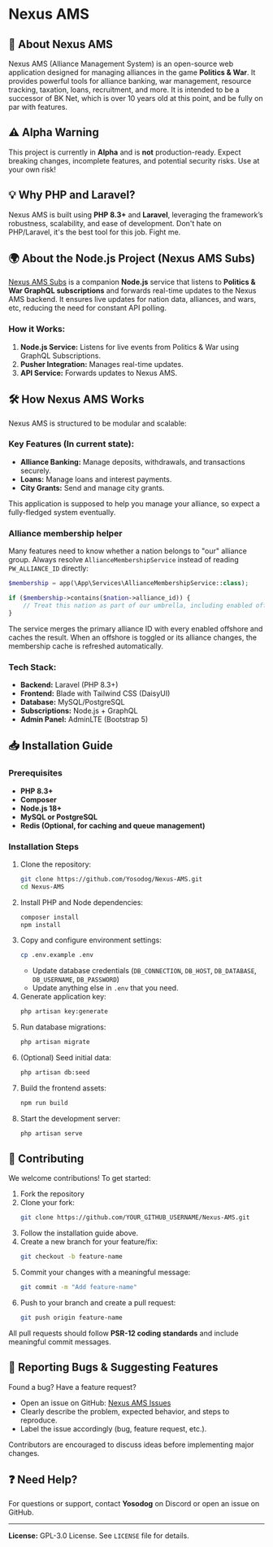 # Nexus AMS

## 🚀 About Nexus AMS
Nexus AMS (Alliance Management System) is an open-source web application designed for managing alliances in the game **Politics & War**. It provides powerful tools for alliance banking, war management, resource tracking, taxation, loans, recruitment, and more. It is intended to be a successor of BK Net, which is over 10 years old at this point, and be fully on par with features.

## ⚠️ Alpha Warning
This project is currently in **Alpha** and is **not** production-ready. Expect breaking changes, incomplete features, and potential security risks. Use at your own risk!

## 💡 Why PHP and Laravel?
Nexus AMS is built using **PHP 8.3+** and **Laravel**, leveraging the framework’s robustness, scalability, and ease of development. Don't hate on PHP/Laravel, it's the best tool for this job. Fight me.

## 🌍 About the Node.js Project (Nexus AMS Subs)
[Nexus AMS Subs](https://github.com/Yosodog/Nexus-AMS-Subs) is a companion **Node.js** service that listens to **Politics & War GraphQL subscriptions** and forwards real-time updates to the Nexus AMS backend. It ensures live updates for nation data, alliances, and wars, etc, reducing the need for constant API polling.

### How it Works:
1. **Node.js Service:** Listens for live events from Politics & War using GraphQL Subscriptions.
2. **Pusher Integration:** Manages real-time updates.
3. **API Service:** Forwards updates to Nexus AMS.

## 🛠️ How Nexus AMS Works
Nexus AMS is structured to be modular and scalable:

### Key Features (In current state):
- **Alliance Banking:** Manage deposits, withdrawals, and transactions securely.
- **Loans:** Manage loans and interest payments.
- **City Grants:** Send and manage city grants.

This application is supposed to help you manage your alliance, so expect a fully-fledged system eventually.

### Alliance membership helper
Many features need to know whether a nation belongs to "our" alliance group. Always resolve
`AllianceMembershipService` instead of reading `PW_ALLIANCE_ID` directly:

```php
$membership = app(\App\Services\AllianceMembershipService::class);

if ($membership->contains($nation->alliance_id)) {
    // Treat this nation as part of our umbrella, including enabled offshores.
}
```

The service merges the primary alliance ID with every enabled offshore and caches the result. When an offshore
is toggled or its alliance changes, the membership cache is refreshed automatically.

### Tech Stack:
- **Backend:** Laravel (PHP 8.3+)
- **Frontend:** Blade with Tailwind CSS (DaisyUI)
- **Database:** MySQL/PostgreSQL
- **Subscriptions:** Node.js + GraphQL
- **Admin Panel:** AdminLTE (Bootstrap 5)

## 📥 Installation Guide

### Prerequisites
- **PHP 8.3+**
- **Composer**
- **Node.js 18+**
- **MySQL or PostgreSQL**
- **Redis (Optional, for caching and queue management)**

### Installation Steps
1. Clone the repository:
   ```sh
   git clone https://github.com/Yosodog/Nexus-AMS.git
   cd Nexus-AMS
   ```
2. Install PHP and Node dependencies:
   ```sh
   composer install
   npm install
   ```
3. Copy and configure environment settings:
   ```sh
   cp .env.example .env
   ```
    - Update database credentials (`DB_CONNECTION`, `DB_HOST`, `DB_DATABASE`, `DB_USERNAME`, `DB_PASSWORD`)
    - Update anything else in `.env` that you need.
4. Generate application key:
   ```sh
   php artisan key:generate
   ```
5. Run database migrations:
   ```sh
   php artisan migrate
   ```
6. (Optional) Seed initial data:
   ```sh
   php artisan db:seed
   ```
7. Build the frontend assets:
   ```sh
   npm run build
   ```
8. Start the development server:
   ```sh
   php artisan serve
   ```

## 🤝 Contributing
We welcome contributions! To get started:
1. Fork the repository
2. Clone your fork:
   ```sh
   git clone https://github.com/YOUR_GITHUB_USERNAME/Nexus-AMS.git
   ```
3. Follow the installation guide above.
4. Create a new branch for your feature/fix:
   ```sh
   git checkout -b feature-name
   ```
5. Commit your changes with a meaningful message:
   ```sh
   git commit -m "Add feature-name"
   ```
6. Push to your branch and create a pull request:
   ```sh
   git push origin feature-name
   ```

All pull requests should follow **PSR-12 coding standards** and include meaningful commit messages.

## 🐞 Reporting Bugs & Suggesting Features
Found a bug? Have a feature request?
- Open an issue on GitHub: [Nexus AMS Issues](https://github.com/Yosodog/Nexus-AMS/issues)
- Clearly describe the problem, expected behavior, and steps to reproduce.
- Label the issue accordingly (bug, feature request, etc.).

Contributors are encouraged to discuss ideas before implementing major changes.

## ❓ Need Help?
For questions or support, contact **Yosodog** on Discord or open an issue on GitHub.

---
**License:** GPL-3.0 License. See `LICENSE` file for details.

